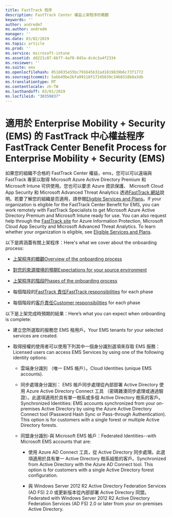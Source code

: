 ```yaml
---
title: FastTrack 程序
description: FastTrack Center 權益上架程序的概觀
keywords: ''
author: andredm7
ms.author: andredm
manager: ''
ms.date: 03/02/2019
ms.topic: article
ms.prod: ''
ms.service: microsoft-intune
ms.assetid: dd221c87-6bf7-4af8-845a-dc4c3a4f2334
ms.reviewer: ''
ms.suite: ems
ms.openlocfilehash: 0516035e55bc791645b32ad1819839b6c73f1772
ms.sourcegitcommit: 5abb49be2bfa99110f17245839c3468318b8a3db
ms.translationtype: MT
ms.contentlocale: zh-TW
ms.lasthandoff: 03/01/2019
ms.locfileid: "30359837"
---
```

# <a name="fasttrack-center-benefit-process-for-enterprise-mobility--security-ems"></a><span data-ttu-id="736af-103">適用於 Enterprise Mobility + Security (EMS) 的 FastTrack 中心權益程序</span><span class="sxs-lookup"><span data-stu-id="736af-103">FastTrack Center Benefit Process for Enterprise Mobility + Security (EMS)</span></span>
<span data-ttu-id="736af-p101">如果您的組織不合格的 FastTrack Center 權益，ems，您可以可以遠端與 FastTrack 專家以取得 Microsoft Azure Active Directory Premium 和 Microsoft Intune 可供使用。您也可以要求 Azure 資訊保護、 Microsoft Cloud App Security 和 Microsoft Advanced Threat Analytics 透過[FastTrack 網站](https://www.microsoft.com/fasttrack/microsoft-365/ems)說明。若要了解您的組織是否適用，請參閱[Eligible Services and Plans](M365-eligible-services-and-plans.md)。</span><span class="sxs-lookup"><span data-stu-id="736af-p101">If your organization is eligible for the FastTrack Center Benefit for EMS, you can work remotely with FastTrack Specialists to get Microsoft Azure Active Directory Premium and Microsoft Intune ready for use. You can also request help through the [FastTrack site](https://www.microsoft.com/fasttrack/microsoft-365/ems) for Azure Information Protection, Microsoft Cloud App Security and Microsoft Advanced Threat Analytics. To learn whether your organization is eligible, see [Eligible Services and Plans](M365-eligible-services-and-plans.md).</span></span>


<span data-ttu-id="736af-107">以下是將涵蓋有關上架程序：</span><span class="sxs-lookup"><span data-stu-id="736af-107">Here's what we cover about the onboarding process:</span></span>

-   [<span data-ttu-id="736af-108">上架程序的概觀</span><span class="sxs-lookup"><span data-stu-id="736af-108">Overview of the onboarding process</span></span>](EMS-fasttrack-benefit-overview.md)

-   [<span data-ttu-id="736af-109">對您的來源環境的預期</span><span class="sxs-lookup"><span data-stu-id="736af-109">Expectations for your source environment</span></span>](EMS-source-environment-expectations.md)

-   [<span data-ttu-id="736af-110">上架程序的階段</span><span class="sxs-lookup"><span data-stu-id="736af-110">Phases of the onboarding process</span></span>](EMS-onboarding-phases.md)

-   <span data-ttu-id="736af-111">每個階段的[FastTrack 責任](EMS-fasttrack-responsibilities.md)</span><span class="sxs-lookup"><span data-stu-id="736af-111">[FastTrack responsibilities](EMS-fasttrack-responsibilities.md) for each phase</span></span>

-   <span data-ttu-id="736af-112">每個階段的[客戶責任](EMS-your-responsibilities.md)</span><span class="sxs-lookup"><span data-stu-id="736af-112">[Customer responsibilities](EMS-your-responsibilities.md) for each phase</span></span>

<span data-ttu-id="736af-113">以下是上架完成時預期的結果：</span><span class="sxs-lookup"><span data-stu-id="736af-113">Here’s what you can expect when onboarding is complete:</span></span>

-   <span data-ttu-id="736af-114">建立您所選取的服務您 EMS 租用戶。</span><span class="sxs-lookup"><span data-stu-id="736af-114">Your EMS tenants for your selected services are created.</span></span>

-   <span data-ttu-id="736af-115">取得授權的使用者可以使用下列其中一個身分識別選項來存取 EMS 服務：</span><span class="sxs-lookup"><span data-stu-id="736af-115">Licensed users can access EMS Services by using one of the following identity options:</span></span>

    -   <span data-ttu-id="736af-116">雲端身分識別 （唯一 EMS 帳戶）。</span><span class="sxs-lookup"><span data-stu-id="736af-116">Cloud Identities (unique EMS accounts).</span></span>

    -   <span data-ttu-id="736af-p102">同步處理身分識別： EMS 帳戶同步處理從內部部署 Active Directory 使用 Azure Active Directory Connect 工具 （密碼雜湊同步處理或通過驗證）。此選項適用於具有單一樹系或多個 Active Directory 樹系的客戶。</span><span class="sxs-lookup"><span data-stu-id="736af-p102">Synchronized Identities: EMS accounts synchronized from your on-premises Active Directory by using the Azure Active Directory Connect tool (Password Hash Sync or Pass-through Authentication). This option is for customers with a single forest or multiple Active Directory forests.</span></span>

    -   <span data-ttu-id="736af-119">同盟身分識別-與 Microsoft EMS 帳戶：</span><span class="sxs-lookup"><span data-stu-id="736af-119">Federated Identities--with Microsoft EMS accounts that are:</span></span>

        -   <span data-ttu-id="736af-p103">使用 Azure AD Connect 工具，從 Active Directory 同步處理。此選項適用於具有單一 Active Directory 樹系組態的客戶。</span><span class="sxs-lookup"><span data-stu-id="736af-p103">Synchronized from Active Directory with the Azure AD Connect tool. This option is for customers with a single Active Directory forest configuration.</span></span>

        -   <span data-ttu-id="736af-122">與 Windows Server 2012 R2 Active Directory Federation Services (AD FS) 2.0 或更新版本從內部部署 Active Directory 同盟。</span><span class="sxs-lookup"><span data-stu-id="736af-122">Federated with Windows Server 2012 R2 Active Directory Federation Services (AD FS) 2.0 or later from your on-premises Active Directory.</span></span>
